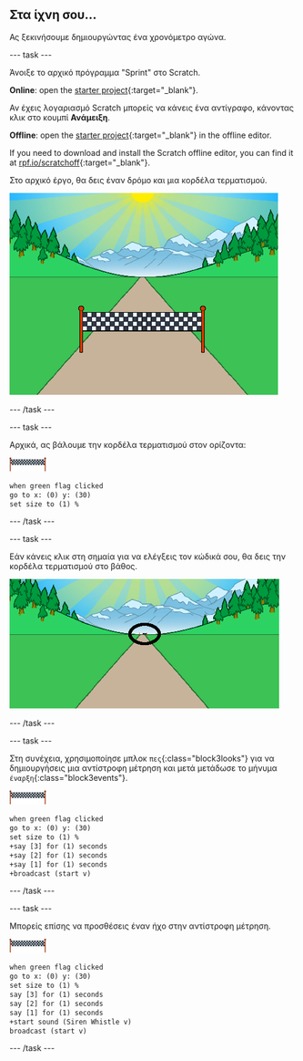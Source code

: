 ## Στα ίχνη σου...

Ας ξεκινήσουμε δημιουργώντας ένα χρονόμετρο αγώνα.

--- task ---

Άνοιξε το αρχικό πρόγραμμα "Sprint" στο Scratch.

**Online**: open the [starter project](https://rpf.io/sprint-on){:target="_blank"}.

Αν έχεις λογαριασμό Scratch μπορείς να κάνεις ένα αντίγραφο, κάνοντας κλικ στο κουμπί **Ανάμειξη**.

**Offline**: open the [starter project](https://rpf.io/p/en/sprint-go){:target="_blank"} in the offline editor.

If you need to download and install the Scratch offline editor, you can find it at [rpf.io/scratchoff](https://rpf.io/scratchoff){:target="_blank"}.

Στο αρχικό έργο, θα δεις έναν δρόμο και μια κορδέλα τερματισμού.

![αρχικά έργα](images/sprint-starter.png)

--- /task ---

--- task ---

Αρχικά, ας βάλουμε την κορδέλα τερματισμού στον ορίζοντα:

![αντικείμενο κορδέλας τερματισμού](images/finish-line-sprite.png)

```blocks3
when green flag clicked
go to x: (0) y: (30)
set size to (1) %
```

--- /task ---

--- task ---

Εάν κάνεις κλικ στη σημαία για να ελέγξεις τον κώδικά σου, θα δεις την κορδέλα τερματισμού στο βάθος.

![γραμμή τερματισμού στο βάθος](images/sprint-line-start-test-annotated.png)

--- /task ---

--- task ---

Στη συνέχεια, χρησιμοποίησε μπλοκ `πες`{:class="block3looks"} για να δημιουργήσεις μια αντίστροφη μέτρηση και μετά μετάδωσε το μήνυμα `έναρξη`{:class="block3events"}.

![αντικείμενο κορδέλας τερματισμού](images/finish-line-sprite.png)

```blocks3
when green flag clicked
go to x: (0) y: (30)
set size to (1) %
+say [3] for (1) seconds
+say [2] for (1) seconds
+say [1] for (1) seconds
+broadcast (start v)
```

--- /task ---

--- task ---

Μπορείς επίσης να προσθέσεις έναν ήχο στην αντίστροφη μέτρηση.

![αντικείμενο κορδέλας τερματισμού](images/finish-line-sprite.png)

```blocks3
when green flag clicked
go to x: (0) y: (30)
set size to (1) %
say [3] for (1) seconds
say [2] for (1) seconds
say [1] for (1) seconds
+start sound (Siren Whistle v)
broadcast (start v)
```

--- /task ---
